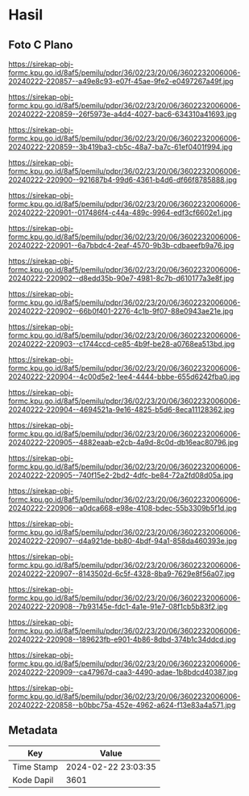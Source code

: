 # Hasil

## Foto C Plano

https://sirekap-obj-formc.kpu.go.id/8af5/pemilu/pdpr/36/02/23/20/06/3602232006006-20240222-220857--a49e8c93-e07f-45ae-9fe2-e0497267a49f.jpg

https://sirekap-obj-formc.kpu.go.id/8af5/pemilu/pdpr/36/02/23/20/06/3602232006006-20240222-220859--26f5973e-a4d4-4027-bac6-634310a41693.jpg

https://sirekap-obj-formc.kpu.go.id/8af5/pemilu/pdpr/36/02/23/20/06/3602232006006-20240222-220859--3b419ba3-cb5c-48a7-ba7c-61ef0401f994.jpg

https://sirekap-obj-formc.kpu.go.id/8af5/pemilu/pdpr/36/02/23/20/06/3602232006006-20240222-220900--921687b4-99d6-4361-b4d6-df66f8785888.jpg

https://sirekap-obj-formc.kpu.go.id/8af5/pemilu/pdpr/36/02/23/20/06/3602232006006-20240222-220901--017486f4-c44a-489c-9964-edf3cf6602e1.jpg

https://sirekap-obj-formc.kpu.go.id/8af5/pemilu/pdpr/36/02/23/20/06/3602232006006-20240222-220901--6a7bbdc4-2eaf-4570-9b3b-cdbaeefb9a76.jpg

https://sirekap-obj-formc.kpu.go.id/8af5/pemilu/pdpr/36/02/23/20/06/3602232006006-20240222-220902--d8edd35b-90e7-4981-8c7b-d610177a3e8f.jpg

https://sirekap-obj-formc.kpu.go.id/8af5/pemilu/pdpr/36/02/23/20/06/3602232006006-20240222-220902--66b0f401-2276-4c1b-9f07-88e0943ae21e.jpg

https://sirekap-obj-formc.kpu.go.id/8af5/pemilu/pdpr/36/02/23/20/06/3602232006006-20240222-220903--c1744ccd-ce85-4b9f-be28-a0768ea513bd.jpg

https://sirekap-obj-formc.kpu.go.id/8af5/pemilu/pdpr/36/02/23/20/06/3602232006006-20240222-220904--4c00d5e2-1ee4-4444-bbbe-655d6242fba0.jpg

https://sirekap-obj-formc.kpu.go.id/8af5/pemilu/pdpr/36/02/23/20/06/3602232006006-20240222-220904--4694521a-9e16-4825-b5d6-8eca11128362.jpg

https://sirekap-obj-formc.kpu.go.id/8af5/pemilu/pdpr/36/02/23/20/06/3602232006006-20240222-220905--4882eaab-e2cb-4a9d-8c0d-db16eac80796.jpg

https://sirekap-obj-formc.kpu.go.id/8af5/pemilu/pdpr/36/02/23/20/06/3602232006006-20240222-220905--740f15e2-2bd2-4dfc-be84-72a2fd08d05a.jpg

https://sirekap-obj-formc.kpu.go.id/8af5/pemilu/pdpr/36/02/23/20/06/3602232006006-20240222-220906--a0dca668-e98e-4108-bdec-55b3309b5f1d.jpg

https://sirekap-obj-formc.kpu.go.id/8af5/pemilu/pdpr/36/02/23/20/06/3602232006006-20240222-220907--d4a921de-bb80-4bdf-94a1-858da460393e.jpg

https://sirekap-obj-formc.kpu.go.id/8af5/pemilu/pdpr/36/02/23/20/06/3602232006006-20240222-220907--8143502d-6c5f-4328-8ba9-7629e8f56a07.jpg

https://sirekap-obj-formc.kpu.go.id/8af5/pemilu/pdpr/36/02/23/20/06/3602232006006-20240222-220908--7b93145e-fdc1-4a1e-91e7-08f1cb5b83f2.jpg

https://sirekap-obj-formc.kpu.go.id/8af5/pemilu/pdpr/36/02/23/20/06/3602232006006-20240222-220908--189623fb-e901-4b86-8dbd-374b1c34ddcd.jpg

https://sirekap-obj-formc.kpu.go.id/8af5/pemilu/pdpr/36/02/23/20/06/3602232006006-20240222-220909--ca47967d-caa3-4490-adae-1b8bdcd40387.jpg

https://sirekap-obj-formc.kpu.go.id/8af5/pemilu/pdpr/36/02/23/20/06/3602232006006-20240222-220858--b0bbc75a-452e-4962-a624-f13e83a4a571.jpg


## Metadata

| Key        | Value               |
| ---------- | ------------------- |
| Time Stamp | 2024-02-22 23:03:35 |
| Kode Dapil | 3601                |




